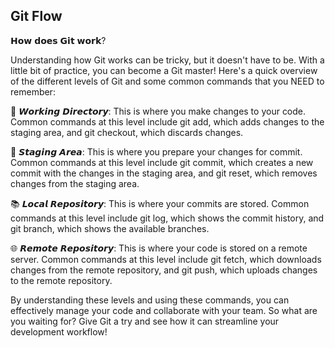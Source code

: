 ## Git Flow

𝗛𝗼𝘄 𝗱𝗼𝗲𝘀 𝗚𝗶𝘁 𝘄𝗼𝗿𝗸?

Understanding how Git works can be tricky, but it doesn't have to be. With a little bit of practice, you can become a Git master! Here's a quick overview of the different levels of Git and some common commands that you NEED to remember:

📁 𝙒𝙤𝙧𝙠𝙞𝙣𝙜 𝘿𝙞𝙧𝙚𝙘𝙩𝙤𝙧𝙮: This is where you make changes to your code. Common commands at this level include git add, which adds changes to the staging area, and git checkout, which discards changes.

📝 𝙎𝙩𝙖𝙜𝙞𝙣𝙜 𝘼𝙧𝙚𝙖: This is where you prepare your changes for commit. Common commands at this level include git commit, which creates a new commit with the changes in the staging area, and git reset, which removes changes from the staging area.

📚 𝙇𝙤𝙘𝙖𝙡 𝙍𝙚𝙥𝙤𝙨𝙞𝙩𝙤𝙧𝙮: This is where your commits are stored. Common commands at this level include git log, which shows the commit history, and git branch, which shows the available branches.

🌐 𝙍𝙚𝙢𝙤𝙩𝙚 𝙍𝙚𝙥𝙤𝙨𝙞𝙩𝙤𝙧𝙮: This is where your code is stored on a remote server. Common commands at this level include git fetch, which downloads changes from the remote repository, and git push, which uploads changes to the remote repository.

By understanding these levels and using these commands, you can effectively manage your code and collaborate with your team. So what are you waiting for? Give Git a try and see how it can streamline your development workflow!

